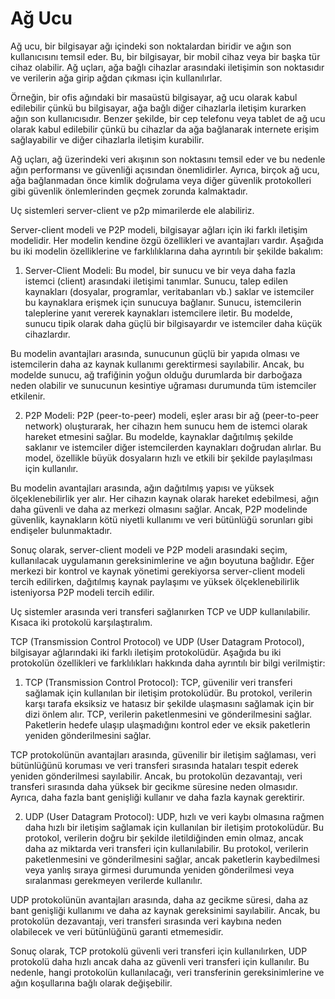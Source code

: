 # Ağ Ucu

Ağ ucu, bir bilgisayar ağı içindeki son noktalardan biridir ve ağın son kullanıcısını temsil eder. Bu, bir bilgisayar, bir mobil cihaz veya bir başka tür cihaz olabilir. Ağ uçları, ağa bağlı cihazlar arasındaki iletişimin son noktasıdır ve verilerin ağa girip ağdan çıkması için kullanılırlar.

Örneğin, bir ofis ağındaki bir masaüstü bilgisayar, ağ ucu olarak kabul edilebilir çünkü bu bilgisayar, ağa bağlı diğer cihazlarla iletişim kurarken ağın son kullanıcısıdır. Benzer şekilde, bir cep telefonu veya tablet de ağ ucu olarak kabul edilebilir çünkü bu cihazlar da ağa bağlanarak internete erişim sağlayabilir ve diğer cihazlarla iletişim kurabilir.

Ağ uçları, ağ üzerindeki veri akışının son noktasını temsil eder ve bu nedenle ağın performansı ve güvenliği açısından önemlidirler. Ayrıca, birçok ağ ucu, ağa bağlanmadan önce kimlik doğrulama veya diğer güvenlik protokolleri gibi güvenlik önlemlerinden geçmek zorunda kalmaktadır.

Uç sistemleri server-client ve p2p mimarilerde ele alabiliriz.

Server-client modeli ve P2P modeli, bilgisayar ağları için iki farklı iletişim modelidir. Her modelin kendine özgü özellikleri ve avantajları vardır. Aşağıda bu iki modelin özelliklerine ve farklılıklarına daha ayrıntılı bir şekilde bakalım:

1.  Server-Client Modeli: Bu model, bir sunucu ve bir veya daha fazla istemci (client) arasındaki iletişimi tanımlar. Sunucu, talep edilen kaynakları (dosyalar, programlar, veritabanları vb.) saklar ve istemciler bu kaynaklara erişmek için sunucuya bağlanır. Sunucu, istemcilerin taleplerine yanıt vererek kaynakları istemcilere iletir. Bu modelde, sunucu tipik olarak daha güçlü bir bilgisayardır ve istemciler daha küçük cihazlardır.

Bu modelin avantajları arasında, sunucunun güçlü bir yapıda olması ve istemcilerin daha az kaynak kullanımı gerektirmesi sayılabilir. Ancak, bu modelde sunucu, ağ trafiğinin yoğun olduğu durumlarda bir darboğaza neden olabilir ve sunucunun kesintiye uğraması durumunda tüm istemciler etkilenir.

2.  P2P Modeli: P2P (peer-to-peer) modeli, eşler arası bir ağ (peer-to-peer network) oluşturarak, her cihazın hem sunucu hem de istemci olarak hareket etmesini sağlar. Bu modelde, kaynaklar dağıtılmış şekilde saklanır ve istemciler diğer istemcilerden kaynakları doğrudan alırlar. Bu model, özellikle büyük dosyaların hızlı ve etkili bir şekilde paylaşılması için kullanılır.

Bu modelin avantajları arasında, ağın dağıtılmış yapısı ve yüksek ölçeklenebilirlik yer alır. Her cihazın kaynak olarak hareket edebilmesi, ağın daha güvenli ve daha az merkezi olmasını sağlar. Ancak, P2P modelinde güvenlik, kaynakların kötü niyetli kullanımı ve veri bütünlüğü sorunları gibi endişeler bulunmaktadır.

Sonuç olarak, server-client modeli ve P2P modeli arasındaki seçim, kullanılacak uygulamanın gereksinimlerine ve ağın boyutuna bağlıdır. Eğer merkezi bir kontrol ve kaynak yönetimi gerekiyorsa server-client modeli tercih edilirken, dağıtılmış kaynak paylaşımı ve yüksek ölçeklenebilirlik isteniyorsa P2P modeli tercih edilir.

Uç sistemler arasında veri transferi sağlanırken TCP ve UDP kullanılabilir. Kısaca iki protokolü karşılaştıralım.

TCP (Transmission Control Protocol) ve UDP (User Datagram Protocol), bilgisayar ağlarındaki iki farklı iletişim protokolüdür. Aşağıda bu iki protokolün özellikleri ve farklılıkları hakkında daha ayrıntılı bir bilgi verilmiştir:

1.  TCP (Transmission Control Protocol): TCP, güvenilir veri transferi sağlamak için kullanılan bir iletişim protokolüdür. Bu protokol, verilerin karşı tarafa eksiksiz ve hatasız bir şekilde ulaşmasını sağlamak için bir dizi önlem alır. TCP, verilerin paketlenmesini ve gönderilmesini sağlar. Paketlerin hedefe ulaşıp ulaşmadığını kontrol eder ve eksik paketlerin yeniden gönderilmesini sağlar.

TCP protokolünün avantajları arasında, güvenilir bir iletişim sağlaması, veri bütünlüğünü koruması ve veri transferi sırasında hataları tespit ederek yeniden gönderilmesi sayılabilir. Ancak, bu protokolün dezavantajı, veri transferi sırasında daha yüksek bir gecikme süresine neden olmasıdır. Ayrıca, daha fazla bant genişliği kullanır ve daha fazla kaynak gerektirir.

2.  UDP (User Datagram Protocol): UDP, hızlı ve veri kaybı olmasına rağmen daha hızlı bir iletişim sağlamak için kullanılan bir iletişim protokolüdür. Bu protokol, verilerin doğru bir şekilde iletildiğinden emin olmaz, ancak daha az miktarda veri transferi için kullanılabilir. Bu protokol, verilerin paketlenmesini ve gönderilmesini sağlar, ancak paketlerin kaybedilmesi veya yanlış sıraya girmesi durumunda yeniden gönderilmesi veya sıralanması gerekmeyen verilerde kullanılır.

UDP protokolünün avantajları arasında, daha az gecikme süresi, daha az bant genişliği kullanımı ve daha az kaynak gereksinimi sayılabilir. Ancak, bu protokolün dezavantajı, veri transferi sırasında veri kaybına neden olabilecek ve veri bütünlüğünü garanti etmemesidir.

Sonuç olarak, TCP protokolü güvenli veri transferi için kullanılırken, UDP protokolü daha hızlı ancak daha az güvenli veri transferi için kullanılır. Bu nedenle, hangi protokolün kullanılacağı, veri transferinin gereksinimlerine ve ağın koşullarına bağlı olarak değişebilir.
